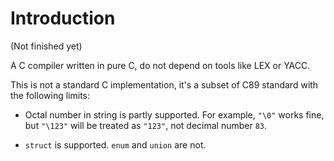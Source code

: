 # Introduction

(Not finished yet)

A C compiler written in pure C, do not depend on tools like LEX or YACC.

This is not a standard C implementation, it's a subset of C89 standard with the following limits:

- Octal number in string is partly supported.
  For example, `"\0"` works fine, but `"\123"` will be treated as `"123"`,
  not decimal number `83`.

- `struct` is supported. `enum` and `union` are not.

